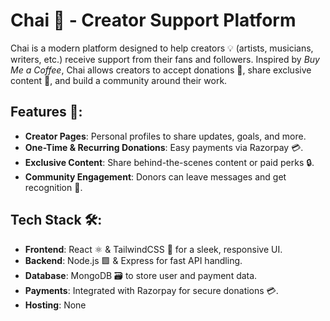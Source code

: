 # Chai 🍵 - Creator Support Platform

Chai is a modern platform designed to help creators 💡 (artists, musicians, writers, etc.) receive support from their fans and followers. Inspired by *Buy Me a Coffee*, Chai allows creators to accept donations 💸, share exclusive content 📸, and build a community around their work. 

## Features 🚀:
- **Creator Pages**: Personal profiles to share updates, goals, and more.
- **One-Time & Recurring Donations**: Easy payments via Razorpay 💳.
- **Exclusive Content**: Share behind-the-scenes content or paid perks 🔒.
- **Community Engagement**: Donors can leave messages and get recognition 🏅.

## Tech Stack 🛠️:
- **Frontend**: React ⚛️ & TailwindCSS 🌟 for a sleek, responsive UI.
- **Backend**: Node.js 🟩 & Express for fast API handling.
- **Database**: MongoDB 🗃️ to store user and payment data.
- **Payments**: Integrated with Razorpay for secure donations 💳.
- **Hosting**: None


